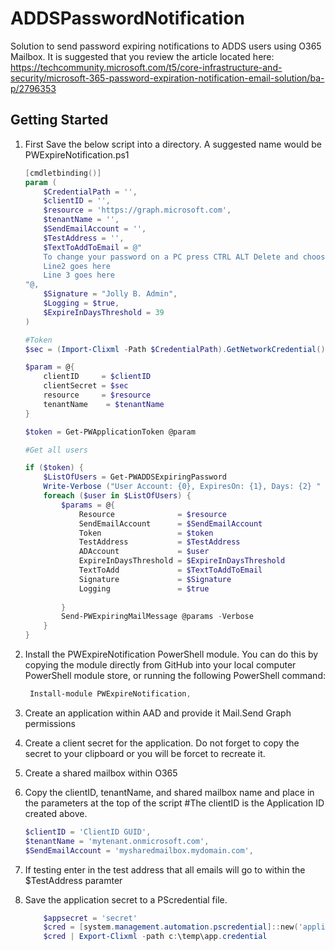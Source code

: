 # ADDSPasswordNotification

Solution to send password expiring notifications to ADDS users using O365 Mailbox. It is suggested that you review the article located here: https://techcommunity.microsoft.com/t5/core-infrastructure-and-security/microsoft-365-password-expiration-notification-email-solution/ba-p/2796353

## Getting Started

1. First Save the below script into a directory. A suggested name would be PWExpireNotification.ps1

    ```PowerShell
    [cmdletbinding()]
    param (
        $CredentialPath = '',
        $clientID = '',
        $resource = 'https://graph.microsoft.com',
        $tenantName = '',
        $SendEmailAccount = '',
        $TestAddress = '',
        $TextToAddToEmail = @"
        To change your password on a PC press CTRL ALT Delete and choose Change Password
        Line2 goes here
        Line 3 goes here
    "@,
        $Signature = "Jolly B. Admin",
        $Logging = $true,
        $ExpireInDaysThreshold = 39
    )

    #Token
    $sec = (Import-Clixml -Path $CredentialPath).GetNetworkCredential().Password

    $param = @{
        clientID     = $clientID
        clientSecret = $sec
        resource     = $resource
        tenantName    = $tenantName
    }

    $token = Get-PWApplicationToken @param

    #Get all users

    if ($token) {
        $ListOfUsers = Get-PWADDSExpiringPassword
        Write-Verbose ("User Account: {0}, ExpiresOn: {1}, Days: {2} " -f $ListOfUsers[0].Name, $ListOfUsers[0].PasswordExpiresOn, $ListOfUsers[0].PasswordDaystoExpire)
        foreach ($user in $ListOfUsers) {
            $params = @{
                Resource              = $resource
                SendEmailAccount      = $SendEmailAccount
                Token                 = $token
                TestAddress           = $TestAddress
                ADAccount             = $user
                ExpireInDaysThreshold = $ExpireInDaysThreshold
                TextToAdd             = $TextToAddToEmail
                Signature             = $Signature
                Logging               = $true
                
            }
            Send-PWExpiringMailMessage @params -Verbose
        }
    }
    ```

2. Install the PWExpireNotification PowerShell module. You can do this by copying the module directly from GitHub into your local computer PowerShell module store, or running the following PowerShell command:

   ```PowerShell
    Install-module PWExpireNotification,
    ``` 

3. Create an application within AAD and provide it Mail.Send Graph permissions

4. Create a client secret for the application. Do not forget to copy the secret to your clipboard or you will be forcet to recreate it.

5. Create a shared mailbox within O365

6. Copy the clientID, tenantName, and shared mailbox name and place in the parameters at the top of the script
#The clientID is the Application ID created above.

    ```PowerShell
    $clientID = 'ClientID GUID',
    $tenantName = 'mytenant.onmicrosoft.com',
    $SendEmailAccount = 'mysharedmailbox.mydomain.com',
    ```

7. If testing enter in the test address that all emails will go to within the $TestAddress paramter

8. Save the application secret to a PScredential file.

    ```PowerShell
        $appsecret = 'secret'
        $cred = [system.management.automation.pscredential]::new('application',(Convertto-SecureString $appsecret -asplaintext -force))
        $cred | Export-Clixml -path c:\temp\app.credential
    ```
